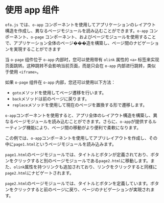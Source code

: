 <template is="exm-article">
<a href="../../publics/examples/use-app/demo.html" preview></a>
<a href="../../publics/examples/use-app/page1.html" main></a>
<a href="../../publics/examples/use-app/page2.html"></a>
</template>

# 使用 app 组件

`ofa.js` では、`o-app` コンポーネントを使用してアプリケーションのレイアウト構造を作成し、異なるページモジュールを読み込むことができます。`o-app` コンポーネント、`o-page` コンポーネント、およびページモジュールを使用することで、アプリケーション全体のページ���造を構築し、ページ間のナビゲーションを実現することができます

当 `o-page` 组件位于 `o-app` 内部时，您可以使用带有 `olink` 属性的 `<a>` 标签来实现页面跳转。这种跳转不会影响当前页面，而是只会在 `o-app` 内部进行跳转，类似于使用 `<iframe>`。

如果 `o-page` 组件在 `o-app` 内部，您还可以使用以下方法：
- `goto`メソッドを使用してページ遷移を行います。
- `back`メソッドは前のページに戻ります。
- `replace`メソッドを使用して現在のページを置換する形で遷移します。

`o-app`コンポーネントを使用すると、アプリ全体のレイアウト構造を構築し、異なるページモジュールを読み込むことができます。さらに、`o-app`が提供するルーティング機能により、ページ間の移動がより便利で柔軟になります。

この例では、`o-app`コンポーネントを使用してアプリレイアウトを作成し、その中に`page1.html`というページモジュールを読み込みます。

`page1.html`のページモジュールでは、タイトルとボタンが定義されており、ボタンをクリックすると別のページモジュールである`page2.html`に移動します。また、`olink`属性を持つリンクも追加されており、リンクをクリックすると同様に`page2.html`にナビゲートされます。

`page2.html`のページモジュールでは、タイトルとボタンを定義しています。ボタンをクリックすると前のページに戻り、ページのナビゲーションが実現されます。
